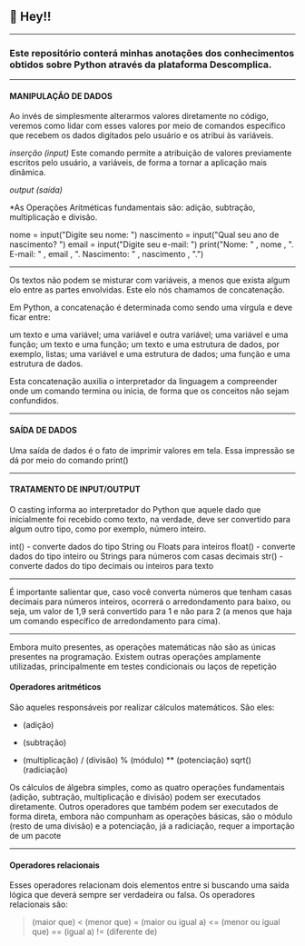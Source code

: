 ## 📣 Hey!!

---

### Este repositório conterá minhas anotações dos conhecimentos obtidos sobre Python através da plataforma Descomplica.

---

#### MANIPULAÇÃO DE DADOS

Ao invés de simplesmente alterarmos valores diretamente no código, veremos como lidar com esses valores por meio de comandos específico que recebem os dados digitados pelo usuário e os atribui às variáveis.

 *inserção (input)* Este comando permite a atribuição de valores previamente escritos pelo usuário, a variáveis, de forma a tornar a aplicação mais dinâmica.

 *output (saída)* 

*As Operações Aritméticas fundamentais são: adição, subtração, multiplicação e divisão.

nome = input("Digite seu nome: ")
nascimento = input("Qual seu ano de nascimento? ")
email = input("Digite seu e-mail: ")
print("Nome: " , nome , ". E-mail: " , email , ". Nascimento: " , nascimento , ".")

---

Os textos não podem se misturar com variáveis, a menos que exista algum elo entre as partes envolvidas. Este elo nós chamamos de concatenação.

Em Python, a concatenação é determinada como sendo uma vírgula e deve ficar entre:

um texto e uma variável;
uma variável e outra variável;
uma variável e uma função;
um texto e uma função;
um texto e uma estrutura de dados, por exemplo, listas;
uma variável e uma estrutura de dados;
uma função e uma estrutura de dados.

Esta concatenação auxilia o interpretador da linguagem a compreender onde um comando termina ou inicia, de forma que os conceitos não sejam confundidos.

---

#### SAÍDA DE DADOS

Uma saída de dados é o fato de imprimir valores em tela. Essa impressão se dá por meio do comando print()

---

#### TRATAMENTO DE INPUT/OUTPUT

O casting informa ao interpretador do Python que aquele dado que inicialmente foi recebido como texto, na verdade, deve ser convertido para algum outro tipo, como por exemplo, número inteiro.

int() - converte dados do tipo String ou Floats para inteiros
float() - converte dados do tipo inteiro ou Strings para números com casas decimais
str() - converte dados do tipo decimais ou inteiros para texto

---

É importante salientar que, caso você converta números que tenham casas decimais para números inteiros, ocorrerá o arredondamento para baixo, ou seja, um valor de 1,9 será convertido para 1 e não para 2 (a menos que haja um comando específico de arredondamento para cima).

---

Embora muito presentes, as operações matemáticas não são as únicas presentes na programação. Existem outras operações amplamente utilizadas, principalmente em testes condicionais ou laços de repetição

#### Operadores aritméticos

São aqueles responsáveis por realizar cálculos matemáticos. São eles:

+ (adição)
- (subtração)
* (multiplicação)
/ (divisão)
% (módulo)
** (potenciação)
sqrt() (radiciação)

Os cálculos de álgebra simples, como as quatro operações fundamentais (adição, subtração, multiplicação e divisão) podem ser executados diretamente. Outros operadores que também podem ser executados de forma direta, embora não compunham as operações básicas, são o módulo (resto de uma divisão) e a potenciação, já a radiciação, requer a importação de um pacote

---

#### Operadores relacionais

Esses operadores relacionam dois elementos entre si buscando uma saída lógica que deverá sempre ser verdadeira ou falsa. Os operadores relacionais são:

> (maior que)
< (menor que)
>= (maior ou igual a)
<= (menor ou igual que)
== (igual a)
!= (diferente de)

